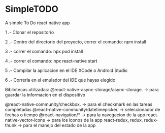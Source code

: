 # SimpleTODO
A simple To Do react native app


1 .- Clonar el repositorio

2 .- Dentro del directorio del proyecto, correr el comando:
      npm install
      
3 .- correr el comando: 
      npx pod install

4 .- correr el comando:
      npx react-native start
 
5 .- Compilar la aplicacion en el IDE XCode o Android Studio


6 .- Correrla en el emulador del IDE que hayas elegido



Bibliotecas utilizadas:
@react-native-async-storage/async-storage. -> para guardar la informacion en el dispositivo

@react-native-community/checkbox.          -> para el checkmark en las tareas completadas
@react-native-community/datetimepicker.    -> seleccionador de fechas o tiempo
@react-navigation/*                        -> para la navegacion de la app
react-native-vector-icons                  -> para los iconos de la app
react-redux, redux, redux-thunk            -> para el manejo del estado de la app
